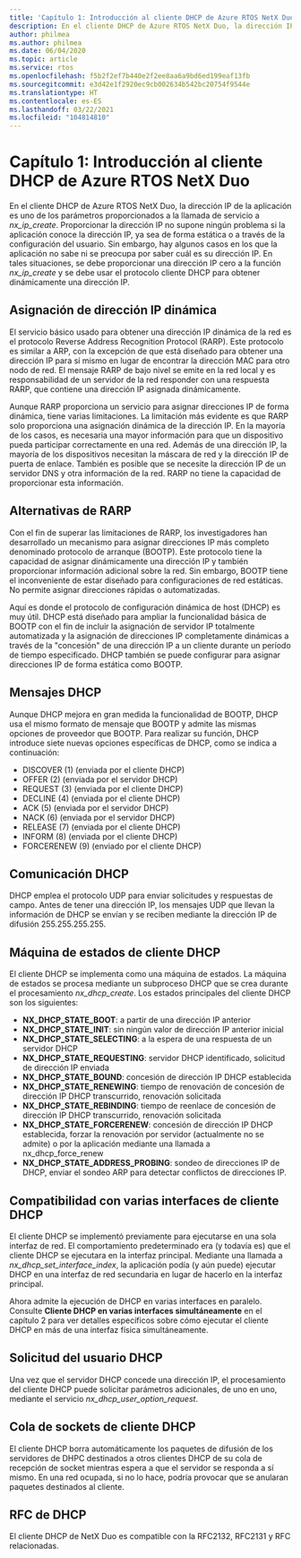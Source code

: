 ```yaml
---
title: 'Capítulo 1: Introducción al cliente DHCP de Azure RTOS NetX Duo'
description: En el cliente DHCP de Azure RTOS NetX Duo, la dirección IP de la aplicación es uno de los parámetros proporcionados a la llamada de servicio a *nx_ip_create*.
author: philmea
ms.author: philmea
ms.date: 06/04/2020
ms.topic: article
ms.service: rtos
ms.openlocfilehash: f5b2f2ef7b440e2f2ee8aa6a9bd6ed199eaf13fb
ms.sourcegitcommit: e3d42e1f2920ec9cb002634b542bc20754f9544e
ms.translationtype: HT
ms.contentlocale: es-ES
ms.lasthandoff: 03/22/2021
ms.locfileid: "104814810"
---
```

# <a name="chapter-1---introduction-to-the-azure-rtos-netx-duo-dhcp-client"></a>Capítulo 1: Introducción al cliente DHCP de Azure RTOS NetX Duo

En el cliente DHCP de Azure RTOS NetX Duo, la dirección IP de la aplicación es uno de los parámetros proporcionados a la llamada de servicio a *nx_ip_create*. Proporcionar la dirección IP no supone ningún problema si la aplicación conoce la dirección IP, ya sea de forma estática o a través de la configuración del usuario. Sin embargo, hay algunos casos en los que la aplicación no sabe ni se preocupa por saber cuál es su dirección IP. En tales situaciones, se debe proporcionar una dirección IP cero a la función *nx_ip_create* y se debe usar el protocolo cliente DHCP para obtener dinámicamente una dirección IP.

## <a name="dynamic-ip-address-assignment"></a>Asignación de dirección IP dinámica

El servicio básico usado para obtener una dirección IP dinámica de la red es el protocolo Reverse Address Recognition Protocol (RARP). Este protocolo es similar a ARP, con la excepción de que está diseñado para obtener una dirección IP para sí mismo en lugar de encontrar la dirección MAC para otro nodo de red. El mensaje RARP de bajo nivel se emite en la red local y es responsabilidad de un servidor de la red responder con una respuesta RARP, que contiene una dirección IP asignada dinámicamente.

Aunque RARP proporciona un servicio para asignar direcciones IP de forma dinámica, tiene varias limitaciones. La limitación más evidente es que RARP solo proporciona una asignación dinámica de la dirección IP. En la mayoría de los casos, es necesaria una mayor información para que un dispositivo pueda participar correctamente en una red. Además de una dirección IP, la mayoría de los dispositivos necesitan la máscara de red y la dirección IP de puerta de enlace. También es posible que se necesite la dirección IP de un servidor DNS y otra información de la red. RARP no tiene la capacidad de proporcionar esta información.

## <a name="rarp-alternatives"></a>Alternativas de RARP

Con el fin de superar las limitaciones de RARP, los investigadores han desarrollado un mecanismo para asignar direcciones IP más completo denominado protocolo de arranque (BOOTP). Este protocolo tiene la capacidad de asignar dinámicamente una dirección IP y también proporcionar información adicional sobre la red. Sin embargo, BOOTP tiene el inconveniente de estar diseñado para configuraciones de red estáticas. No permite asignar direcciones rápidas o automatizadas.

Aquí es donde el protocolo de configuración dinámica de host (DHCP) es muy útil. DHCP está diseñado para ampliar la funcionalidad básica de BOOTP con el fin de incluir la asignación de servidor IP totalmente automatizada y la asignación de direcciones IP completamente dinámicas a través de la "concesión" de una dirección IP a un cliente durante un período de tiempo especificado. DHCP también se puede configurar para asignar direcciones IP de forma estática como BOOTP.

## <a name="dhcp-messages"></a>Mensajes DHCP

Aunque DHCP mejora en gran medida la funcionalidad de BOOTP, DHCP usa el mismo formato de mensaje que BOOTP y admite las mismas opciones de proveedor que BOOTP. Para realizar su función, DHCP introduce siete nuevas opciones específicas de DHCP, como se indica a continuación:

- DISCOVER (1) (enviada por el cliente DHCP)
- OFFER (2) (enviada por el servidor DHCP)
- REQUEST (3) (enviada por el cliente DHCP)
- DECLINE (4) (enviada por el cliente DHCP)
- ACK (5) (enviada por el servidor DHCP)
- NACK (6) (enviada por el servidor DHCP)
- RELEASE (7) (enviada por el cliente DHCP)
- INFORM (8) (enviada por el cliente DHCP)
- FORCERENEW (9) (enviado por el cliente DHCP)

## <a name="dhcp-communication"></a>Comunicación DHCP

DHCP emplea el protocolo UDP para enviar solicitudes y respuestas de campo. Antes de tener una dirección IP, los mensajes UDP que llevan la información de DHCP se envían y se reciben mediante la dirección IP de difusión 255.255.255.255.

## <a name="dhcp-client-state-machine"></a>Máquina de estados de cliente DHCP

El cliente DHCP se implementa como una máquina de estados. La máquina de estados se procesa mediante un subproceso DHCP que se crea durante el procesamiento *nx_dhcp_create*. Los estados principales del cliente DHCP son los siguientes:

- **NX_DHCP_STATE_BOOT**: a partir de una dirección IP anterior
- **NX_DHCP_STATE_INIT**: sin ningún valor de dirección IP anterior inicial
- **NX_DHCP_STATE_SELECTING**: a la espera de una respuesta de un servidor DHCP
- **NX_DHCP_STATE_REQUESTING**: servidor DHCP identificado, solicitud de dirección IP enviada
- **NX_DHCP_STATE_BOUND**: concesión de dirección IP DHCP establecida
- **NX_DHCP_STATE_RENEWING**: tiempo de renovación de concesión de dirección IP DHCP transcurrido, renovación solicitada
- **NX_DHCP_STATE_REBINDING**: tiempo de reenlace de concesión de dirección IP DHCP transcurrido, renovación solicitada
- **NX_DHCP_STATE_FORCERENEW**: concesión de dirección IP DHCP establecida, forzar la renovación por servidor (actualmente no se admite) o por la aplicación mediante una llamada a nx_dhcp_force_renew
- **NX_DHCP_STATE_ADDRESS_PROBING**: sondeo de direcciones IP de DHCP, enviar el sondeo ARP para detectar conflictos de direcciones IP.

## <a name="dhcp-client-multiple-interface-support"></a>Compatibilidad con varias interfaces de cliente DHCP

El cliente DHCP se implementó previamente para ejecutarse en una sola interfaz de red. El comportamiento predeterminado era (y todavía es) que el cliente DHCP se ejecutara en la interfaz principal. Mediante una llamada a *nx_dhcp_set_interface_index*, la aplicación podía (y aún puede) ejecutar DHCP en una interfaz de red secundaria en lugar de hacerlo en la interfaz principal.

Ahora admite la ejecución de DHCP en varias interfaces en paralelo. Consulte **Cliente DHCP en varias interfaces simultáneamente** en el capítulo 2 para ver detalles específicos sobre cómo ejecutar el cliente DHCP en más de una interfaz física simultáneamente.

## <a name="dhcp-user-request"></a>Solicitud del usuario DHCP

Una vez que el servidor DHCP concede una dirección IP, el procesamiento del cliente DHCP puede solicitar parámetros adicionales, de uno en uno, mediante el servicio *nx_dhcp_user_option_request*.

## <a name="dhcp-client-socket-queue"></a>Cola de sockets de cliente DHCP 

El cliente DHCP borra automáticamente los paquetes de difusión de los servidores de DHPC destinados a otros clientes DHCP de su cola de recepción de socket mientras espera a que el servidor se responda a sí mismo. En una red ocupada, si no lo hace, podría provocar que se anularan paquetes destinados al cliente.

## <a name="dhcp-rfcs"></a>RFC de DHCP

El cliente DHCP de NetX Duo es compatible con la RFC2132, RFC2131 y RFC relacionadas.